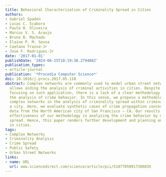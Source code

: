 ```yaml
---
title: Behavioral Characterization of Criminality Spread in Cities
authors:
- Gabriel Spadon
- Lucas C. Scabora
- Paulo H. Oliveira
- Marcus V. S. Araujo
- Bruno B. Machado
- Elaine P. M. Sousa
- Caetano Traina-Jr
- Jose F. Rodrigues-Jr
date: '2017-01-01'
publishDate: '2024-06-25T18:19:38.279488Z'
publication_types:
- article-journal
publication: '*Procedia Computer Science*'
doi: 10.1016/j.procs.2017.05.118
abstract: Complex networks are commonly used to model urban street networks, which
  allows aiding the analysis of criminal activities in cities. Despite several works
  focusing on such application, there is a lack of a clear methodology focused in
  the analysis of crime behavior. In this sense, we propose a methodology for employing
  complex networks in the analysis of criminality spread within criminal areas of
  a city. Here, we evaluate synthetic cases of crime propagation concerning real criminal
  data from the North American city of San Francisco — CA. Our results confirm the
  effectiveness of our methodology in analyzing the crime behavior by means of criminality
  spread. Hence, this paper renders further development and planning on public safety
  in cities.
tags:
- Complex Networks
- Criminality Analysis
- Crime Spread
- Public Safety
- Urban Street Networks
links:
- name: URL
  url: www.sciencedirect.com/science/article/pii/S187705091730683X
---
```

